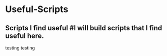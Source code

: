 # Useful-Scripts
Scripts I find useful 
#I will build scripts that I find useful here.
--------------------------------------------
testing testing 
